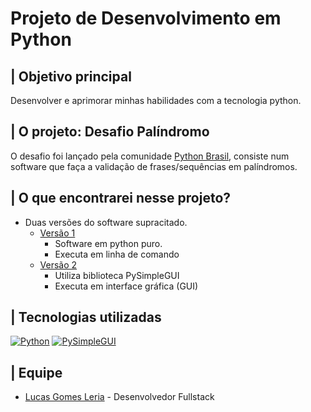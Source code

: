 # Projeto de Desenvolvimento em Python
## | Objetivo principal

Desenvolver e aprimorar minhas habilidades com a tecnologia python.

## | O projeto: Desafio Palíndromo

O desafio foi lançado pela comunidade [Python Brasil](https://discord.com/channels/1142478776538763414/1155918502813773974/1155919159021011104), consiste num software que faça a validação de frases/sequências em palíndromos.


## | O que encontrarei nesse projeto?

* Duas versões do software supracitado.
    * [Versão 1](https://github.com/lucasgleria/desafioPalindromo/blob/main/palindromo_v1.py)
        * Software em python puro.
        * Executa em linha de comando
    * [Versão 2](https://github.com/lucasgleria/desafioPalindromo/blob/main/palindromo_v2.py)
        * Utiliza biblioteca PySimpleGUI
        * Executa em interface gráfica (GUI)

## | Tecnologias utilizadas

[![Python](https://img.shields.io/badge/python-FFFFFF?style=for-the-badge&logo=python&logoColor=000)](https://www.python.org/)
[![PySimpleGUI](https://img.shields.io/badge/Pysimplegui-FFFFFF?style=for-the-badge&logo=python&logoColor=000)](https://www.pysimplegui.org/en/latest/)

## | Equipe

* [Lucas Gomes Leria](https://www.linkedin.com/in/lucasleria/) - Desenvolvedor Fullstack